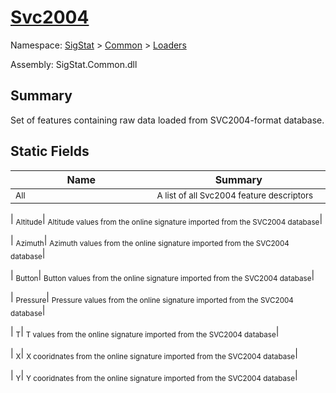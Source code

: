 # [Svc2004](./Svc2004.md)

Namespace: [SigStat]() > [Common](./../README.md) > [Loaders](./README.md)

Assembly: SigStat.Common.dll

## Summary
Set of features containing raw data loaded from SVC2004-format database.

## Static Fields

| Name<div><a href="#"><img width=400></a></div> | Summary<div><a href="#"><img width=475></a></div> | 
| --- | --- | 
| <sub>All</sub>| <sub>A list of all Svc2004 feature descriptors</sub>| 

| <sub>Altitude</sub>| <sub>Altitude values from the online signature imported from the SVC2004 database</sub>| 

| <sub>Azimuth</sub>| <sub>Azimuth values from the online signature imported from the SVC2004 database</sub>| 

| <sub>Button</sub>| <sub>Button values from the online signature imported from the SVC2004 database</sub>| 

| <sub>Pressure</sub>| <sub>Pressure values from the online signature imported from the SVC2004 database</sub>| 

| <sub>T</sub>| <sub>T values from the online signature imported from the SVC2004 database</sub>| 

| <sub>X</sub>| <sub>X cooridnates from the online signature imported from the SVC2004 database</sub>| 

| <sub>Y</sub>| <sub>Y cooridnates from the online signature imported from the SVC2004 database</sub>| 



